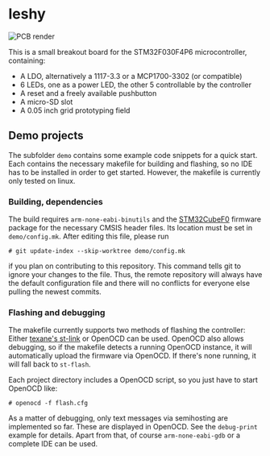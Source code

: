 # leshy

![PCB render](https://raw.githubusercontent.com/fruchti/leshy/master/kicad/board.png)

This is a small breakout board for the STM32F030F4P6 microcontroller,
containing:

 - A LDO, alternatively a 1117-3.3 or a MCP1700-3302 (or compatible)
 - 6 LEDs, one as a power LED, the other 5 controllable by the controller
 - A reset and a freely available pushbutton
 - A micro-SD slot
 - A 0.05 inch grid prototyping field


## Demo projects

The subfolder `demo` contains some example code snippets for a quick start. Each
contains the necessary makefile for building and flashing, so no IDE has to be
installed in order to get started. However, the makefile is currently only
tested on linux.


### Building, dependencies

The build requires `arm-none-eabi-binutils` and the
[STM32CubeF0](http://www.st.com/en/embedded-software/stm32cubef0.html) firmware
package for the necessary CMSIS header files. Its location must be set in
`demo/config.mk`. After editing this file, please run

```
# git update-index --skip-worktree demo/config.mk
```

if you plan on contributing to this repository. This command tells git to ignore
your changes to the file. Thus, the remote repository will always have the
default configuration file and there will no conflicts for everyone else pulling
the newest commits.


### Flashing and debugging

The makefile currently supports two methods of flashing the controller: Either
[texane's st-link](https://github.com/texane/stlink) or OpenOCD can be used.
OpenOCD also allows debugging, so if the makefile detects a running OpenOCD
instance, it will automatically upload the firmware via OpenOCD. If there's
none running, it will fall back to `st-flash`.

Each project directory includes a OpenOCD script, so you just have to start
OpenOCD like:

```
# openocd -f flash.cfg
```

As a matter of debugging, only text messages via semihosting are implemented so
far. These are displayed in OpenOCD. See the `debug-print` example for details.
Apart from that, of course `arm-none-eabi-gdb` or a complete IDE can be used.
